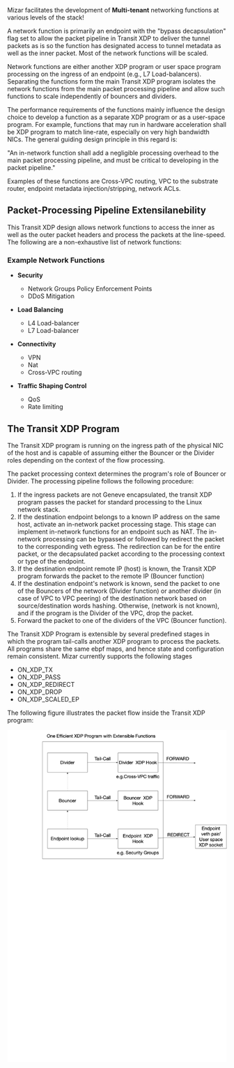 Mizar facilitates the development of **Multi-tenant** networking functions at various levels of the stack!

A network function is primarily an endpoint with the "bypass decapsulation" flag set to allow the packet pipeline in Transit XDP to deliver the tunnel packets as is so the function has designated access to tunnel metadata as well as the inner packet. Most of the network functions will be scaled.

Network functions are either another XDP program or user space program processing on the ingress of an endpoint (e.g., L7 Load-balancers).  Separating the functions form the main Transit XDP program isolates the network functions from the main packet processing pipeline and allow such functions to scale independently of bouncers and dividers.

The performance requirements of the functions mainly influence the design choice to develop a function as a separate XDP program or as a user-space program. For example, functions that may run in hardware acceleration shall be XDP program to match line-rate, especially on very high bandwidth NICs. The general guiding design principle in this regard is:

"An in-network function shall add a negligible processing overhead to the main packet processing pipeline, and must be critical to developing in the packet pipeline."

Examples of these functions are Cross-VPC routing, VPC to the substrate router, endpoint metadata injection/stripping, network ACLs.

## Packet-Processing Pipeline Extensilanebility

This Transit XDP design allows network functions to access the inner as well as the outer packet headers and process the packets at the line-speed. The following are a non-exhaustive list of network functions:

### Example Network Functions

* **Security**
    * Network Groups Policy Enforcement Points
    * DDoS Mitigation

* **Load Balancing**
    * L4 Load-balancer
    * L7 Load-balancer

* **Connectivity**
    * VPN
    * Nat
    * Cross-VPC routing

* **Traffic Shaping Control**
    * QoS
    * Rate limiting


## The Transit XDP Program

The Transit XDP program is running on the ingress path of the physical NIC of the host and is capable of assuming either the Bouncer or the Divider roles depending on the context of the flow processing.

The packet processing context determines the program's role of Bouncer or Divider. The processing pipeline follows the following procedure:

1. If the ingress packets are not Geneve encapsulated, the transit XDP program passes the packet for standard processing to the Linux network stack.
1. If the destination endpoint belongs to a known IP address on the same host, activate an in-network packet processing stage. This stage can implement in-network functions for an endpoint such as NAT. The in-network processing can be bypassed or followed by redirect the packet to the corresponding veth egress. The redirection can be for the entire packet, or the decapsulated packet according to the processing context or type of the endpoint.
1. If the destination endpoint remote IP (host) is known, the Transit XDP program forwards the packet to the remote IP (Bouncer function)
1. If the destination endpoint's network is known, send the packet to one of the Bouncers of the network (Divider function) or another divider (in case of VPC to VPC peering) of the destination network based on source/destination words hashing. Otherwise, (network is not known), and if the program is the Divider of the VPC, drop the packet.
1. Forward the packet to one of the dividers of the VPC (Bouncer function).

The Transit XDP Program is extensible by several predefined stages in which the program tail-calls another XDP program to process the packets. All programs share the same ebpf maps, and hence state and configuration remain consistent. Mizar currently supports the following stages

* ON_XDP_TX
* ON_XDP_PASS
* ON_XDP_REDIRECT
* ON_XDP_DROP
* ON_XDP_SCALED_EP

The following figure illustrates the packet flow inside the Transit XDP program:

![Packet Pipeline](png/packet_pipeline.png)



